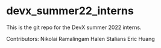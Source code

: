 # devx_summer22_interns
This is the git repo for the DevX summer 2022 interns.

Contributors: 
Nikolai Ramalingam
Halen Stalians
Eric Huang
